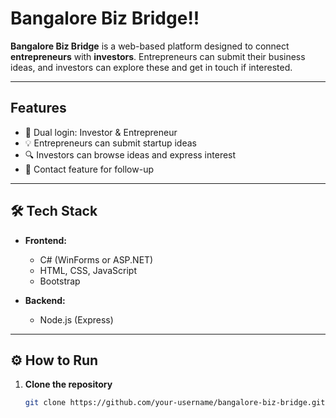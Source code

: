 #  Bangalore Biz Bridge!!

**Bangalore Biz Bridge** is a web-based platform designed to connect **entrepreneurs** with **investors**. Entrepreneurs can submit their business ideas, and investors can explore these and get in touch if interested.

---

##  Features

- 👥 Dual login: Investor & Entrepreneur
- 💡 Entrepreneurs can submit startup ideas
- 🔍 Investors can browse ideas and express interest
- 📩 Contact feature for follow-up

---

## 🛠 Tech Stack

- **Frontend:**  
  - C# (WinForms or ASP.NET)  
  - HTML, CSS, JavaScript  
  - Bootstrap

- **Backend:**  
  - Node.js (Express)

---

## ⚙️ How to Run

1. **Clone the repository**
   ```bash
   git clone https://github.com/your-username/bangalore-biz-bridge.git
